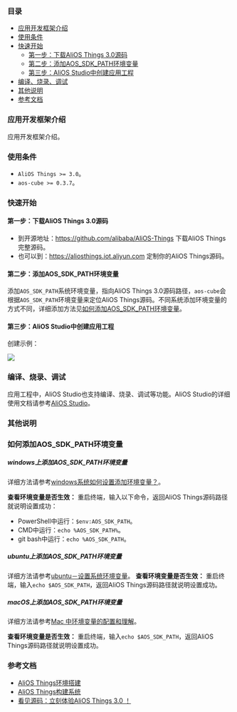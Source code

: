 ### 目录

* [应用开发框架介绍](#应用开发框架介绍)
* [使用条件](#使用条件)
* [快速开始](#快速开始)
    * [第一步：下载AliOS Things 3.0源码](#第一步下载alios-things-30源码)
    * [第二步：添加AOS_SDK_PATH环境变量](#第二步添加aos_sdk_path环境变量)
    * [第三步：AliOS Studio中创建应用工程](#第三步alios-studio中创建应用工程)
* [编译、烧录、调试](#编译烧录调试)
* [其他说明](#其他说明)
* [参考文档](#参考文档)


### 应用开发框架介绍

应用开发框架介绍。

### 使用条件

* `AliOS Things >= 3.0`。
* `aos-cube >= 0.3.7`。

### 快速开始
#### 第一步：下载AliOS Things 3.0源码

* 到开源地址：https://github.com/alibaba/AliOS-Things 下载AliOS Things完整源码。
* 也可以到：https://aliosthings.iot.aliyun.com 定制你的AliOS Things源码。

#### 第二步：添加AOS_SDK_PATH环境变量

添加`AOS_SDK_PATH`系统环境变量，指向AliOS Things 3.0源码路径，`aos-cube`会根据`AOS_SDK_PATH`环境变量来定位AliOS Things源码。不同系统添加环境变量的方式不同，详细添加方法见[如何添加AOS_SDK_PATH环境变量](#如何添加aos_sdk_path环境变量)。


#### 第三步：AliOS Studio中创建应用工程

创建示例：

![](https://img.alicdn.com/tfs/TB18vKRhG67gK0jSZFHXXa9jVXa-1205-707.gif)

### 编译、烧录、调试

应用工程中，AliOS Studio也支持编译、烧录、调试等功能。AliOS Studio的详细使用文档请参考[AliOS Studio](https://github.com/alibaba/AliOS-Things/wiki/AliOS-Things-Studio)。

### 其他说明

### 如何添加AOS_SDK_PATH环境变量

##### windows上添加AOS_SDK_PATH环境变量

详细方法请参考[windows系统如何设置添加环境变量？](https://jingyan.baidu.com/article/47a29f24610740c0142399ea.html)。

**查看环境变量是否生效：**
重启终端，输入以下命令，返回AliOS Things源码路径就说明设置成功：
* PowerShell中运行：`$env:AOS_SDK_PATH`。
* CMD中运行：`echo %AOS_SDK_PATH%`。
* git bash中运行：`echo %AOS_SDK_PATH`。

##### ubuntu上添加AOS_SDK_PATH环境变量

详细方法请参考[ubuntu－设置系统环境变量](https://www.jianshu.com/p/12fbfa8c7489)。
**查看环境变量是否生效：**
重启终端，输入`echo $AOS_SDK_PATH`，返回AliOS Things源码路径就说明设置成功。

##### macOS上添加AOS_SDK_PATH环境变量

详细方法请参考[Mac 中环境变量的配置和理解](https://blog.csdn.net/u010416101/article/details/54618621)。

**查看环境变量是否生效：**
重启终端，输入`echo $AOS_SDK_PATH`，返回AliOS Things源码路径就说明设置成功。

### 参考文档

* [AliOS Things环境搭建](https://github.com/alibaba/AliOS-Things/wiki/AliOS-Things-Environment-Setup)
* [AliOS Things构建系统](https://github.com/alibaba/AliOS-Things/wiki/AliOS-Things-build-system.zh)
* [看见源码：立刻体验AliOS Things 3.0 ！](https://developer.aliyun.com/article/719492)

